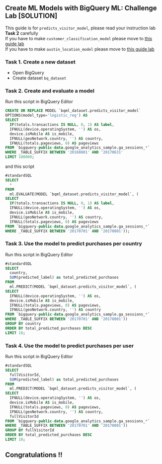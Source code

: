 ## Create ML Models with BigQuery ML: Challenge Lab [SOLUTION]
This guide is for ```predicts_visitor_model```, please read your instruction lab <strong>Task 2</strong> carefully <br/>
If you have to make ```customer_classification_model``` please move to [this guide lab](https://github.com/cloudlabguru/gcp-cloudskillboost/blob/main/Create%20ML%20Models%20with%20BigQuery%20ML/%5Bcustomer_classification_model%5D%20Create%20ML%20Models%20with%20BigQuery%20ML_%20Challenge%20Lab.md)<br/>
If you have to make ```austin_location_model``` please move to [this guide lab](https://github.com/cloudlabguru/gcp-cloudskillboost/blob/main/Create%20ML%20Models%20with%20BigQuery%20ML/%5Baustin_location_model%5D%20Create%20ML%20Models%20with%20BigQuery%20ML_%20Challenge%20Lab.md)

### Task 1. Create a new dataset
* Open BigQuery
* Create dataset ```bq_dataset```

### Task 2. Create and evaluate a model
Run this script in BigQuery Editor
```sql
CREATE OR REPLACE MODEL `bqml_dataset.predicts_visitor_model`
OPTIONS(model_type='logistic_reg') AS
SELECT
  IF(totals.transactions IS NULL, 0, 1) AS label,
  IFNULL(device.operatingSystem, '') AS os,
  device.isMobile AS is_mobile,
  IFNULL(geoNetwork.country, '') AS country,
  IFNULL(totals.pageviews, 0) AS pageviews
FROM `bigquery-public-data.google_analytics_sample.ga_sessions_*`
WHERE _TABLE_SUFFIX BETWEEN '20160801' AND '20170631'
LIMIT 100000;
```
and this script
```sql
#standardSQL
SELECT
  *
FROM
  ml.EVALUATE(MODEL `bqml_dataset.predicts_visitor_model`, (
SELECT
  IF(totals.transactions IS NULL, 0, 1) AS label,
  IFNULL(device.operatingSystem, '') AS os,
  device.isMobile AS is_mobile,
  IFNULL(geoNetwork.country, '') AS country,
  IFNULL(totals.pageviews, 0) AS pageviews
FROM `bigquery-public-data.google_analytics_sample.ga_sessions_*`
WHERE _TABLE_SUFFIX BETWEEN '20170701' AND '20170801'));
```

### Task 3. Use the model to predict purchases per country
Run this script in BigQuery Editor
```sql
#standardSQL
SELECT
  country,
  SUM(predicted_label) as total_predicted_purchases
FROM
  ml.PREDICT(MODEL `bqml_dataset.predicts_visitor_model`, (
SELECT
  IFNULL(device.operatingSystem, '') AS os,
  device.isMobile AS is_mobile,
  IFNULL(totals.pageviews, 0) AS pageviews,
  IFNULL(geoNetwork.country, '') AS country
FROM `bigquery-public-data.google_analytics_sample.ga_sessions_*`
WHERE _TABLE_SUFFIX BETWEEN '20170701' AND '20170801'))
GROUP BY country
ORDER BY total_predicted_purchases DESC
LIMIT 10;
```

### Task 4. Use the model to predict purchases per user
Run this script in BigQuery Editor
```sql
#standardSQL
SELECT
  fullVisitorId,
  SUM(predicted_label) as total_predicted_purchases
FROM
  ml.PREDICT(MODEL `bqml_dataset.predicts_visitor_model`, (
SELECT
  IFNULL(device.operatingSystem, '') AS os,
  device.isMobile AS is_mobile,
  IFNULL(totals.pageviews, 0) AS pageviews,
  IFNULL(geoNetwork.country, '') AS country,
  fullVisitorId
FROM `bigquery-public-data.google_analytics_sample.ga_sessions_*`
WHERE _TABLE_SUFFIX BETWEEN '20170701' AND '20170801'))
GROUP BY fullVisitorId
ORDER BY total_predicted_purchases DESC
LIMIT 10;
```

## Congratulations !! 
